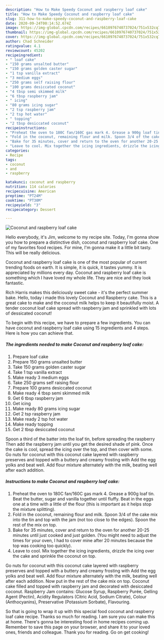 ```yaml
---
description: "How to Make Speedy Coconut and raspberry loaf cake"
title: "How to Make Speedy Coconut and raspberry loaf cake"
slug: 311-how-to-make-speedy-coconut-and-raspberry-loaf-cake
date: 2020-09-24T00:14:52.674Z
image: https://img-global.cpcdn.com/recipes/6610976740737024/751x532cq70/coconut-and-raspberry-loaf-cake-recipe-main-photo.jpg
thumbnail: https://img-global.cpcdn.com/recipes/6610976740737024/751x532cq70/coconut-and-raspberry-loaf-cake-recipe-main-photo.jpg
cover: https://img-global.cpcdn.com/recipes/6610976740737024/751x532cq70/coconut-and-raspberry-loaf-cake-recipe-main-photo.jpg
author: Chad Schneider
ratingvalue: 4.1
reviewcount: 45202
recipeingredient:
- " loaf cake"
- "150 grams unsalted butter"
- "150 grams golden caster sugar"
- "1 tsp vanilla extract"
- "3 medium eggs"
- "250 grams self raising flour"
- "100 grams desiccated coconut"
- "4 tbsp semi skimmed milk"
- "6 tbsp raspberry jam"
- " icing"
- "80 grams icing sugar"
- "2 tsp raspberry jam"
- "2 tsp hot water"
- " topping"
- "2 tbsp desiccated coconut"
recipeinstructions:
- "Preheat the oven to 180C fan/160C gas mark 4. Grease a 900g loaf tin. Beat the butter, sugar and vanilla together until fluffy. Beat in the eggs one at a time with a little of the flour (this is important as it helps stop the mixture splitting)."
- "Fold in the coconut, remaining flour and milk. Spoon 3/4 of the cake mix into the tin and top with the jam (not too close to the edges). Spoon the rest of the mix on top."
- "Bake for 35 minutes, cover and return to the oven for another 20-25 minutes until just cooked and just golden. (You might need to adjust the times for your oven, I had to cover mine after 20 minutes because the top was cooking too quickly)."
- "Leave to cool. Mix together the icing ingredients, drizzle the icing over the cake and sprinkle the coconut on top."
categories:
- Recipe
tags:
- coconut
- and
- raspberry

katakunci: coconut and raspberry 
nutrition: 114 calories
recipecuisine: American
preptime: "PT24M"
cooktime: "PT30M"
recipeyield: "3"
recipecategory: Dessert

---
```



![Coconut and raspberry loaf cake](https://img-global.cpcdn.com/recipes/6610976740737024/751x532cq70/coconut-and-raspberry-loaf-cake-recipe-main-photo.jpg)

Hello everybody, it's Jim, welcome to my recipe site. Today, I'm gonna show you how to prepare a distinctive dish, coconut and raspberry loaf cake. One of my favorites food recipes. For mine, I'm gonna make it a little bit tasty. This will be really delicious.

Coconut and raspberry loaf cake is one of the most popular of current trending foods on earth. It is simple, it is quick, it tastes yummy. It is appreciated by millions every day. Coconut and raspberry loaf cake is something which I have loved my whole life. They are nice and they look fantastic.

Rich Harris makes this deliciously sweet cake - it&#39;s the perfect summer bake. Hello, today i made this lovely Coconut and Raspberry cake. This is a great cake to make and the coconut milk helps to keep it beautifully moist. A tender coconut loaf cake spread with raspberry jam and sprinkled with lots of dessicated coconut!


To begin with this recipe, we have to prepare a few ingredients. You can have coconut and raspberry loaf cake using 15 ingredients and 4 steps. Here is how you can achieve that.

<!--inarticleads1-->

##### The ingredients needed to make Coconut and raspberry loaf cake:

1. Prepare  loaf cake
1. Prepare 150 grams unsalted butter
1. Take 150 grams golden caster sugar
1. Take 1 tsp vanilla extract
1. Make ready 3 medium eggs
1. Take 250 grams self raising flour
1. Prepare 100 grams desiccated coconut
1. Make ready 4 tbsp semi skimmed milk
1. Get 6 tbsp raspberry jam
1. Get  icing
1. Make ready 80 grams icing sugar
1. Get 2 tsp raspberry jam
1. Make ready 2 tsp hot water
1. Make ready  topping
1. Get 2 tbsp desiccated coconut


Spoon a third of the batter into the loaf tin, before spreading the raspberry Then add the raspberry jam until you get the desired shade of pink. Once the cake is cool, spread the icing over the top, and then cover with some. Go nuts for coconut with this coconut cake layered with raspberry preserves and topped with a buttery and creamy frosting with Add the egg yolks and beat well. Add flour mixture alternately with the milk, beating well after each addition. 

<!--inarticleads2-->

##### Instructions to make Coconut and raspberry loaf cake:

1. Preheat the oven to 180C fan/160C gas mark 4. Grease a 900g loaf tin. Beat the butter, sugar and vanilla together until fluffy. Beat in the eggs one at a time with a little of the flour (this is important as it helps stop the mixture splitting).
1. Fold in the coconut, remaining flour and milk. Spoon 3/4 of the cake mix into the tin and top with the jam (not too close to the edges). Spoon the rest of the mix on top.
1. Bake for 35 minutes, cover and return to the oven for another 20-25 minutes until just cooked and just golden. (You might need to adjust the times for your oven, I had to cover mine after 20 minutes because the top was cooking too quickly).
1. Leave to cool. Mix together the icing ingredients, drizzle the icing over the cake and sprinkle the coconut on top.


Go nuts for coconut with this coconut cake layered with raspberry preserves and topped with a buttery and creamy frosting with Add the egg yolks and beat well. Add flour mixture alternately with the milk, beating well after each addition. Now put in the rest of the cake mix on top. Coconut cake filled and topped with raspberry jam and decorated with desiccated coconut. Raspberry Jam contains: Glucose Syrup, Raspberry Purée, Gelling Agent (Pectin), Acidity Regulators (Citric Acid, Sodium Citrate), Colour (Anthocyanins), Preservative (Potassium Sorbate), Flavouring. 

So that is going to wrap it up with this special food coconut and raspberry loaf cake recipe. Thanks so much for reading. I am sure you can make this at home. There's gonna be interesting food in home recipes coming up. Remember to save this page on your browser, and share it to your loved ones, friends and colleague. Thank you for reading. Go on get cooking!
